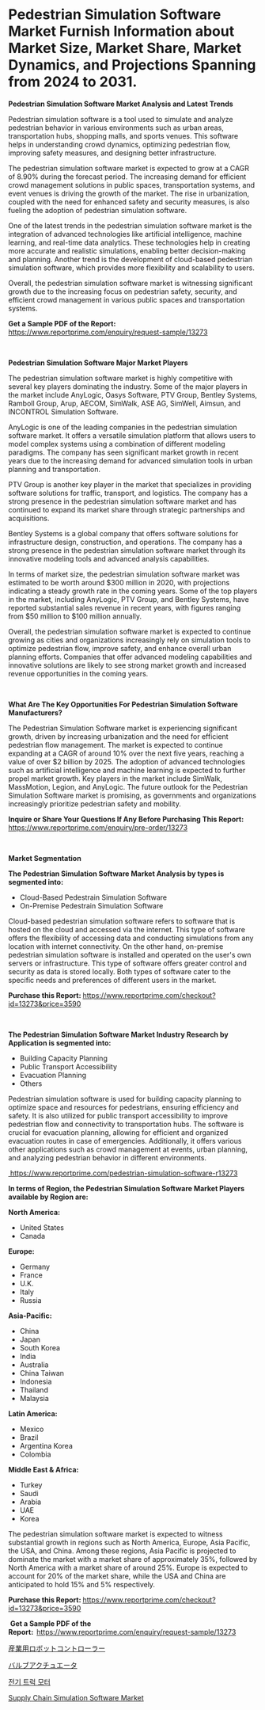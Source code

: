 <p><h1>Pedestrian Simulation Software Market Furnish Information about Market Size, Market Share, Market Dynamics, and Projections Spanning from 2024 to 2031.</h1></p><p><strong>Pedestrian Simulation Software Market Analysis and Latest Trends</strong></p>
<p><p>Pedestrian simulation software is a tool used to simulate and analyze pedestrian behavior in various environments such as urban areas, transportation hubs, shopping malls, and sports venues. This software helps in understanding crowd dynamics, optimizing pedestrian flow, improving safety measures, and designing better infrastructure.</p><p>The pedestrian simulation software market is expected to grow at a CAGR of 8.90% during the forecast period. The increasing demand for efficient crowd management solutions in public spaces, transportation systems, and event venues is driving the growth of the market. The rise in urbanization, coupled with the need for enhanced safety and security measures, is also fueling the adoption of pedestrian simulation software.</p><p>One of the latest trends in the pedestrian simulation software market is the integration of advanced technologies like artificial intelligence, machine learning, and real-time data analytics. These technologies help in creating more accurate and realistic simulations, enabling better decision-making and planning. Another trend is the development of cloud-based pedestrian simulation software, which provides more flexibility and scalability to users.</p><p>Overall, the pedestrian simulation software market is witnessing significant growth due to the increasing focus on pedestrian safety, security, and efficient crowd management in various public spaces and transportation systems.</p></p>
<p><strong>Get a Sample PDF of the Report:&nbsp;</strong> <a href="https://www.reportprime.com/enquiry/request-sample/13273">https://www.reportprime.com/enquiry/request-sample/13273</a></p>
<p>&nbsp;</p>
<p><strong>Pedestrian Simulation Software Major Market Players</strong></p>
<p><p>The pedestrian simulation software market is highly competitive with several key players dominating the industry. Some of the major players in the market include AnyLogic, Oasys Software, PTV Group, Bentley Systems, Ramboll Group, Arup, AECOM, SimWalk, ASE AG, SimWell, Aimsun, and INCONTROL Simulation Software.</p><p>AnyLogic is one of the leading companies in the pedestrian simulation software market. It offers a versatile simulation platform that allows users to model complex systems using a combination of different modeling paradigms. The company has seen significant market growth in recent years due to the increasing demand for advanced simulation tools in urban planning and transportation.</p><p>PTV Group is another key player in the market that specializes in providing software solutions for traffic, transport, and logistics. The company has a strong presence in the pedestrian simulation software market and has continued to expand its market share through strategic partnerships and acquisitions.</p><p>Bentley Systems is a global company that offers software solutions for infrastructure design, construction, and operations. The company has a strong presence in the pedestrian simulation software market through its innovative modeling tools and advanced analysis capabilities.</p><p>In terms of market size, the pedestrian simulation software market was estimated to be worth around $300 million in 2020, with projections indicating a steady growth rate in the coming years. Some of the top players in the market, including AnyLogic, PTV Group, and Bentley Systems, have reported substantial sales revenue in recent years, with figures ranging from $50 million to $100 million annually.</p><p>Overall, the pedestrian simulation software market is expected to continue growing as cities and organizations increasingly rely on simulation tools to optimize pedestrian flow, improve safety, and enhance overall urban planning efforts. Companies that offer advanced modeling capabilities and innovative solutions are likely to see strong market growth and increased revenue opportunities in the coming years.</p></p>
<p>&nbsp;</p>
<p><strong>What Are The Key Opportunities For Pedestrian Simulation Software Manufacturers?</strong></p>
<p><p>The Pedestrian Simulation Software market is experiencing significant growth, driven by increasing urbanization and the need for efficient pedestrian flow management. The market is expected to continue expanding at a CAGR of around 10% over the next five years, reaching a value of over $2 billion by 2025. The adoption of advanced technologies such as artificial intelligence and machine learning is expected to further propel market growth. Key players in the market include SimWalk, MassMotion, Legion, and AnyLogic. The future outlook for the Pedestrian Simulation Software market is promising, as governments and organizations increasingly prioritize pedestrian safety and mobility.</p></p>
<p><strong>Inquire or Share Your Questions If Any Before Purchasing This Report:</strong> <a href="https://www.reportprime.com/enquiry/pre-order/13273">https://www.reportprime.com/enquiry/pre-order/13273</a></p>
<p>&nbsp;</p>
<p><strong>Market Segmentation</strong></p>
<p><strong>The Pedestrian Simulation Software Market Analysis by types is segmented into:</strong></p>
<p><ul><li>Cloud-Based Pedestrain Simulation Software</li><li>On-Premise Pedestrain Simulation Software</li></ul></p>
<p><p>Cloud-based pedestrian simulation software refers to software that is hosted on the cloud and accessed via the internet. This type of software offers the flexibility of accessing data and conducting simulations from any location with internet connectivity. On the other hand, on-premise pedestrian simulation software is installed and operated on the user's own servers or infrastructure. This type of software offers greater control and security as data is stored locally. Both types of software cater to the specific needs and preferences of different users in the market.</p></p>
<p><strong>Purchase this Report:&nbsp;</strong><a href="https://www.reportprime.com/checkout?id=13273&price=3590">https://www.reportprime.com/checkout?id=13273&price=3590</a></p>
<p>&nbsp;</p>
<p><strong>The Pedestrian Simulation Software Market Industry Research by Application is segmented into:</strong></p>
<p><ul><li>Building Capacity Planning</li><li>Public Transport Accessibility</li><li>Evacuation Planning</li><li>Others</li></ul></p>
<p><p>Pedestrian simulation software is used for building capacity planning to optimize space and resources for pedestrians, ensuring efficiency and safety. It is also utilized for public transport accessibility to improve pedestrian flow and connectivity to transportation hubs. The software is crucial for evacuation planning, allowing for efficient and organized evacuation routes in case of emergencies. Additionally, it offers various other applications such as crowd management at events, urban planning, and analyzing pedestrian behavior in different environments.</p></p>
<p><a href="https://www.reportprime.com/pedestrian-simulation-software-r13273">&nbsp;https://www.reportprime.com/pedestrian-simulation-software-r13273</a></p>
<p><strong>In terms of Region, the Pedestrian Simulation Software Market Players available by Region are:</strong></p>
<p>
    <p> <strong> North America: </strong>
        <ul>
            <li>United States</li>
            <li>Canada</li>
        </ul>
        </p> 
    <p> <strong> Europe: </strong>
        <ul>
            <li>Germany</li>
            <li>France</li>
            <li>U.K.</li>
            <li>Italy</li>
            <li>Russia</li>
        </ul>
        </p> 
    <p> <strong> Asia-Pacific: </strong>
        <ul>
            <li>China</li>
            <li>Japan</li>
            <li>South Korea</li>
            <li>India</li>
            <li>Australia</li>
            <li>China Taiwan</li>
            <li>Indonesia</li>
            <li>Thailand</li>
            <li>Malaysia</li>
        </ul>
        </p> 
    <p> <strong> Latin America: </strong>
        <ul>
            <li>Mexico</li>
            <li>Brazil</li>
            <li>Argentina Korea</li>
            <li>Colombia</li>
        </ul>
        </p> 
    <p> <strong> Middle East & Africa: </strong>
        <ul>
            <li>Turkey</li>
            <li>Saudi</li>
            <li>Arabia</li>
            <li>UAE</li>
            <li>Korea</li>
        </ul>
    </p>
    </p>
<p><p>The pedestrian simulation software market is expected to witness substantial growth in regions such as North America, Europe, Asia Pacific, the USA, and China. Among these regions, Asia Pacific is projected to dominate the market with a market share of approximately 35%, followed by North America with a market share of around 25%. Europe is expected to account for 20% of the market share, while the USA and China are anticipated to hold 15% and 5% respectively.</p></p>
<p><strong>Purchase this Report: </strong><a href="https://www.reportprime.com/checkout?id=13273&price=3590">https://www.reportprime.com/checkout?id=13273&price=3590</a></p>
<p>&nbsp;<strong>Get a Sample PDF of the Report:&nbsp;&nbsp;</strong><a href="https://www.reportprime.com/enquiry/request-sample/13273">https://www.reportprime.com/enquiry/request-sample/13273</a></p>
<p><strong></strong></p>
<p><p><a href="https://medium.com/@rusty-marie2024/%E7%94%A3%E6%A5%AD%E7%94%A8%E3%83%AD%E3%83%9C%E3%83%83%E3%83%88%E3%82%B3%E3%83%B3%E3%83%88%E3%83%AD%E3%83%BC%E3%83%A9%E3%83%BC%E5%B8%82%E5%A0%B4%E3%81%AE%E8%A6%8F%E6%A8%A1-cagr-%E3%83%88%E3%83%AC%E3%83%B3%E3%83%89-2024-2030-457b64cc1a82">産業用ロボットコントローラー</a></p><p><a href="https://medium.com/@slbola/%E3%83%90%E3%83%AB%E3%83%96%E3%82%A2%E3%82%AF%E3%83%81%E3%83%A5%E3%82%A8%E3%83%BC%E3%82%BF%E3%81%AE%E5%B8%82%E5%A0%B4%E3%82%B7%E3%82%A7%E3%82%A2%E3%81%AE%E9%80%B2%E5%8C%96%E3%81%A8%E5%B8%82%E5%A0%B4%E6%88%90%E9%95%B7%E3%83%88%E3%83%AC%E3%83%B3%E3%83%89-2024%E5%B9%B4%E3%81%8B%E3%82%892031%E5%B9%B4%E3%81%BE%E3%81%A7-fc7598cddfb8">バルブアクチュエータ</a></p><p><a href="https://github.com/plelbej847484502/Market-Research-Report-List-1/blob/main/953755422379.md">전기 트럭 모터</a></p><p><a href="https://github.com/WillieWoodard/Market-Research-Report-List-4/blob/main/supply-chain-simulation-software-market.md">Supply Chain Simulation Software Market</a></p></p>